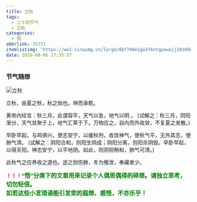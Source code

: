 ```yaml
---
title: 立秋
tags:
  - 二十四节气
  - 立秋
categories:
  - 悟
abbrlink: 35731
itemlistimg: 'https://ww1.sinaimg.cn/large/8bf740e1gw1f6ntgpawajj20z60n9tbf.jpg'
date: 2016-08-06 17:35:57
---
```

### 节气随想
![立秋](https://ww1.sinaimg.cn/large/8bf740e1gw1f6ntgpawajj20z60n9tbf.jpg)

立秋，由夏之秋，秋之始也。坤而承乾。

黄帝内经言：秋三月，此谓容平，天气以急，地气以明 。
(试解之：秋三月，阴阳渐分，天气敛聚于上，地气汇萃于下。万物应之，自内而外收敛，不复夏之发散。)

早卧早起，与鸡俱兴，使志安宁，以缓秋刑，收敛神气，使秋气平，无外其志，使肺气清。
(试解之：阴阳合和，则阳生阴成；阴阳分离，则阳杀阴毁。早卧早起，以得天阳。神志安宁，以平地阴。如此，则阴阳稍和，肺气可清。)

此秋气之应养收之道也。逆之则伤肺，冬为飧泄，奉藏者少。


**<font color=red>！！！</font><font color=green face=微软雅黑 size=3>“悟”分类下的文章用来记录个人偶思偶得的碎想。请独立思考，切勿轻信。  
如若这些小言琐语能引发您的遐想、感悟，不亦乐乎！</font>**